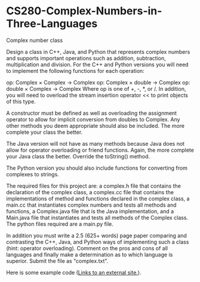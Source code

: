 # CS280-Complex-Numbers-in-Three-Languages

Complex number class

Design a class in C++, Java, and Python that represents complex numbers and supports important operations such as addition, subtraction, multiplication and division. For the C++ and Python versions you will need to implement the following functions for each operation:

op: Complex × Complex → Complex
op: Complex × double → Complex
op: double × Complex → Complex
Where op is one of +, -, *, or /. In addition, you will need to overload the stream insertion operator << to print objects of this type.

A constructor must be defined as well as overloading the assignment operator to allow for implicit conversion from doubles to Complex. Any other methods you deem appropriate should also be included. The more complete your class the better.

The Java version will not have as many methods because Java does not allow for operator overloading or friend functions. Again, the more complete your Java class the better. Override the toString() method.

The Python version you should also include functions for converting from complexes to strings.

The required files for this project are: a complex.h file that contains the declaration of the complex class, a complex.cc file that contains the implementations of method and functions declared in the complex class, a main.cc that instantiates complex numbers and tests all methods and functions, a Complex.java file that is the Java implementation, and a Main.java file that instantiates and tests all methods of the Complex class. The python files required are a main.py file.

In addition you must write a 2.5 (625+ words) page paper comparing and contrasting the C++, Java, and Python ways of implementing such a class (hint: operator overloading). Comment on the pros and cons of all languages and finally make a determination as to which language is superior. Submit the file as "complex.txt".

Here is some example code ([Links to an external site.](https://web.njit.edu/~kapleau/teach/2020U/cs280/prj4.txt)).

